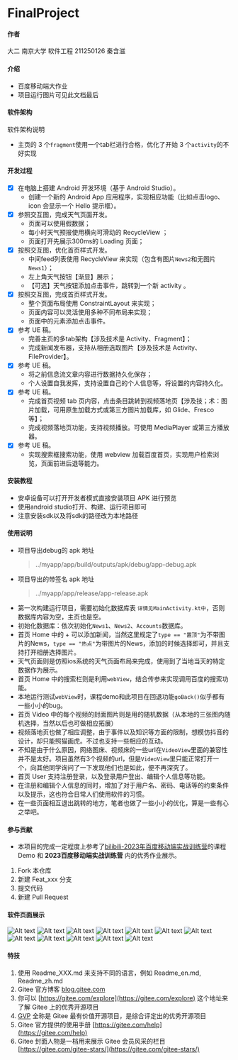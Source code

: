 # FinalProject

#### 作者
大二 南京大学 软件工程 211250126 秦含滋
#### 介绍
- 百度移动端大作业
- 项目运行图片可见此文档最后

#### 软件架构
软件架构说明
- 主页的 3 个`fragment`使用一个tab栏进行合格，优化了开始 3 个`activity`的不好实现

#### 开发过程
- [x] 在电脑上搭建 Android 开发环境（基于 Android Studio）。
  - 创建一个新的 Android App 应用程序，实现相应功能（比如点击logo、icon 会显示一个 Hello 提示框）。
- [x] 参照交互图，完成天气页面开发。
  - 页面可以使用假数据；
  - 每小时天气预报使用横向可滑动的 RecycleView ；
  - 页面打开先展示300ms的 Loading 页面；
- [x] 按照交互图，优化首页样式开发。
  - 中间feed列表使用 RecycleView 来实现（包含有图片`News2`和无图片`News1`）；
  - 左上角天气按钮【渐显】展示；
  - 【可选】天气按钮添加点击事件，跳转到一个新 activity 。
- [x] 按照交互图，完成首页样式开发。
    - 整个页面布局使用 ConstraintLayout 来实现；
    - 页面内容可以灵活使用多种不同布局来实现；
    - 页面中的元素添加点击事件。
- [x] 参考 UE 稿。
  - 完善主页的多tab架构【涉及技术是 Activity、Fragment】；
  - 完成新闻发布器，支持从相册选取图片【涉及技术是 Activity、FileProvider】。
- [x] 参考 UE 稿。
  - 将之前信息流文章内容进行数据持久化保存；
  - 个人设置自我发挥，支持设置自己的个人信息等，将设置的内容持久化。
- [x] 参考 UE 稿。
  - 完成首页视频 tab 页内容，点击条目跳转到视频落地页【涉及技；术：图片加载，可用原生加载方式或第三方图片加载库，如 Glide、Fresco 等】；
  - 完成视频落地页功能，支持视频播放。可使用 MediaPlayer 或第三方播放器。
- [x] 参考 UE 稿。
  - 实现搜索框搜索功能，使用 webview 加载百度首页，实现用户检索浏览，页面前进后退等能力。
#### 安装教程
- 安卓设备可以打开开发者模式直接安装项目 APK 进行预览
- 使用android studio打开、构建、运行项目即可
- 注意安装sdk以及将sdk的路径改为本地路径

#### 使用说明
- 项目导出debug的 apk 地址 
  > ../myapp/app/build/outputs/apk/debug/app-debug.apk
- 项目导出的带签名 apk 地址 
  > ../myapp/app/release/app-release.apk
- 第一次构建运行项目，需要初始化数据库表 `详情见MainActivity.kt中`，否则数据库内容为空，主页也是空。
- 初始化数据库：依次初始化`News1`、`News2`、`Accounts`数据库。
- 首页 Home 中的 + 可以添加新闻，当然这里规定了`type == "置顶"`为不带图片的News，`type == "热点"`为带图片的News，添加的时候选择即可，并且支持打开相册选择图片。
- 天气页面则是仿照ios系统的天气页面布局来完成，使用到了当地当天的特定数据作为展示。
- 首页 Home 中的搜索栏则是利用`webView`，结合传参来实现调用百度的搜索功能。
- 本地运行测试`webView`时，课程demo和此项目在回退功能`goBack()`似乎都有一些小小的bug。
- 首页 Video 中的每个视频的封面图片则是用的随机数据（从本地的三张图内随机选择，当然以后也可做相应拓展）
- 视频落地页也做了相应调整，由于事件以及知识等方面的限制，想模仿抖音的设计，却只能照猫画虎。不过也支持一些相应的互动。
- 不知是由于什么原因，网络图床、视频床的一些url在`VideoView`里面的兼容性并不是太好。项目虽然有3个视频的url，但是`VideoView`里只能正常打开一个，向其他同学询问了一下发现他们也是如此，便不再深究了。
- 首页 User 支持注册登录，以及登录用户登出、编辑个人信息等功能。
- 在注册和编辑个人信息的同时，增加了对于用户名、密码、电话等的约束条件以及提示，这也符合日常人们使用软件的习惯。
- 在一些页面相互退出跳转的地方，笔者也做了一些小小的优化，算是一些有心之举吧。

#### 参与贡献
- 本项目的完成一定程度上参考了[bilibili-2023年百度移动端实战训练营](https://www.bilibili.com/video/BV1KW4y1o7sw/?spm_id_from=333.788&vd_source=21694b6c9f9a10f279227c0070e4ce38)的课程Demo 和 **2023百度移动端实战训练营** 内的优秀作业展示。
1.  Fork 本仓库
2.  新建 Feat_xxx 分支
3.  提交代码
4.  新建 Pull Request

#### 软件页面展示
![Alt text](imgs/image.png)
![Alt text](imgs/image-0.png)
![Alt text](imgs/image-1.png)
![Alt text](imgs/image-2.png)
![Alt text](imgs/image-3.png)
![Alt text](imgs/image-4.png)
![Alt text](imgs/image-5.png)
![Alt text](imgs/image-6.png)
![Alt text](imgs/image-10.png)
![Alt text](imgs/image-7.png)
![Alt text](imgs/image-8.png)
![Alt text](imgs/image-9.png)    


#### 特技

1.  使用 Readme\_XXX.md 来支持不同的语言，例如 Readme\_en.md, Readme\_zh.md
2.  Gitee 官方博客 [blog.gitee.com](https://blog.gitee.com)
3.  你可以 [https://gitee.com/explore](https://gitee.com/explore) 这个地址来了解 Gitee 上的优秀开源项目
4.  [GVP](https://gitee.com/gvp) 全称是 Gitee 最有价值开源项目，是综合评定出的优秀开源项目
5.  Gitee 官方提供的使用手册 [https://gitee.com/help](https://gitee.com/help)
6.  Gitee 封面人物是一档用来展示 Gitee 会员风采的栏目 [https://gitee.com/gitee-stars/](https://gitee.com/gitee-stars/)
